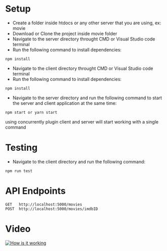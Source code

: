 # Setup

- Create a folder inside htdocs or any other server that you are using, ex: movie
- Download or Clone the project inside movie folder
- Navigate to the server directory throught CMD or Visual Studio code terminal
- Run the following command to install dependencies:

```
npm install
```

- Navigate to the client directory throught CMD or Visual Studio code terminal
- Run the following command to install dependencies:

```
npm install
```

- Navigate to the server directory and run the following command to start the server and client application at the same time:

```
npm start or yarn start
```

using concurrently plugin client and server will start working with a single command

# Testing

- Navigate to the client directory and run the following command:

```
npm run test
```

# API Endpoints

```
GET   http://localhost:5000/movies
POST  http://localhost:5000/movies/imdbID
```

# Video 
<!-- [![Demo CountPages alpha](https://akamdurnika.com/movie/screenshot.png)](https://www.youtube.com/watch?v=r4N9Ybg_dDU) -->

[![How is it working ](https://akamdurnika.com/movie/screenshot.png)](https://www.youtube.com/watch?v=r4N9Ybg_dDU)

